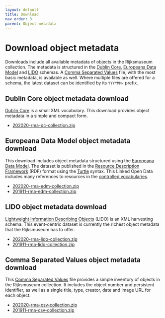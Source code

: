 ```yaml
---
layout: default
title: Download
nav_order: 3
parent: Object metadata
---
```


# Download object metadata
Downloads include all available metadata of objects in the Rijksmuseum collection. The metadata is structured in the [Dublin Core](#dublin-core-metadata-download), [Europeana Data Model](#europeana-data-model-object-metadata-download) and [LIDO](#lido-object-metadata-download) schemas. A [Comma Separated Values](#comma-separated-values-object-metadata-download) file, with the most basic metadata, is available as well. Where multiple files are offered for a schema, the latest dataset can be identified by its `YYYYMM-` prefix.

## Dublin Core object metadata download
[Dublin Core](https://dublincore.org/) is a small XML vocabulary. This download provides object metadata in a simple and compact form.

* [202020-rma-dc-collection.zip](https://scan.rijkskoha.nl/adlibdumps/202001-rma-dc-collection.zip)

## Europeana Data Model object metadata download
This download includes object metadata structured using the [Europeana Data Model](https://pro.europeana.eu/edm-documentation). The dataset is published in the [Resource Description Framework](https://www.w3.org/TR/rdf-primer/) (RDF) format using the [Turtle](https://www.w3.org/TR/turtle/) syntax. This Linked Open Data includes many references to resources in the [controlled vocabularies](../../controlled-vocabularies).

* [202020-rma-edm-collection.zip](https://scan.rijkskoha.nl/adlibdumps/202001-rma-edm-collection.zip)
* [201911-rma-edm-collection.zip](https://scan.rijkskoha.nl/adlibdumps/201911-rma-edm-collection.zip)

## LIDO object metadata download
[Lightweight Information Describing Objects](http://lido-schema.org) (LIDO) is an XML harvesting schema. This event-centric dataset is currently the richest object metadata that the Rijksmuseum has to offer.

* [202020-rma-lido-collection.zip](https://scan.rijkskoha.nl/adlibdumps/202001-rma-lido-collection.zip)
* [201911-rma-lido-collection.zip](https://scan.rijkskoha.nl/adlibdumps/201911-rma-lido-collection.zip)

## Comma Separated Values object metadata download
This [Comma Separated Values](https://en.wikipedia.org/wiki/Comma-separated_values) file provides a simple inventory of objects in the Rijksmuseum collection. It includes the object number and persistent identifier, as well as a single title, type, creator, date and image URL for each object.

* [202020-rma-csv-collection.zip](https://scan.rijkskoha.nl/adlibdumps/202001-rma-csv-collection.zip)
* [201911-rma-csv-collection.zip](https://scan.rijkskoha.nl/adlibdumps/201911-rma-csv-collection.zip)
